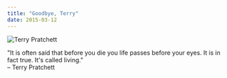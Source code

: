 ```yaml
---
title: "Goodbye, Terry"
date: 2015-03-12
---
```

<p><img src="@root/files/2015/03/terry-pratchett.jpg" alt="Terry Pratchett" class="centered"></p>
<p>
"It is often said that before you die you life passes before your eyes.  It is in fact true.  It's called living."
<br>
– Terry Pratchett
</p>
